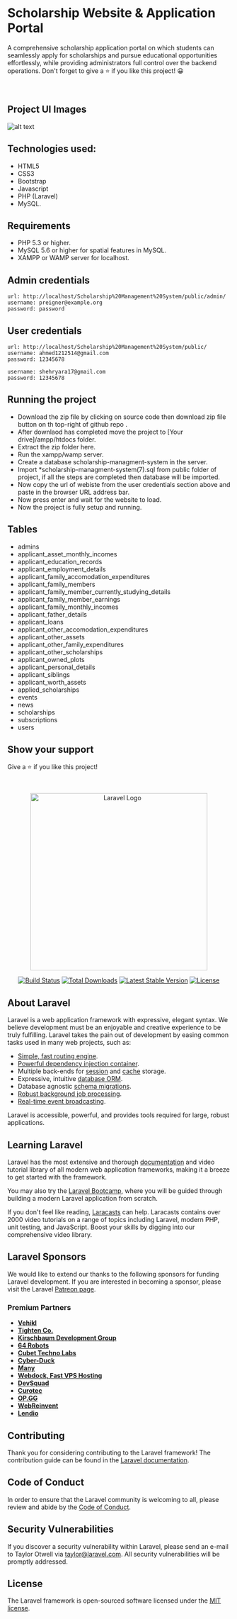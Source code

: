 # Scholarship Website & Application Portal
 A comprehensive scholarship application portal on which students can seamlessly apply for scholarships and pursue educational opportunities effortlessly, while providing administrators full control over the backend operations. Don't forget to give a ⭐️ if you like this project! 😀

 <br>

 ## Project UI Images
![alt text](https://github.com/shahmir-ahmed/Scholarship-Application-Portal-Web-App/blob/main/public/SMS%20All%20ss.png?raw=true)

## Technologies used:  ##
- HTML5
- CSS3
- Bootstrap
- Javascript
- PHP (Laravel)
- MySQL.


## Requirements ##
  - PHP 5.3 or higher.
  - MySQL 5.6 or higher for spatial features in MySQL.
  - XAMPP or WAMP server for localhost. 


## Admin credentials
    url: http://localhost/Scholarship%20Management%20System/public/admin/
    username: preigner@example.org
    password: password
    
## User credentials
    url: http://localhost/Scholarship%20Management%20System/public/
    username: ahmed1212514@gmail.com
    password: 12345678
    
    username: shehryara17@gmail.com
    password: 12345678
    
## Running the project ##
- Download the zip file by clicking on source code then download zip file button on th top-right of github repo .
- After downlaod has completed move the project to [Your drive]/ampp/htdocs folder.
- Extract the zip folder here.
- Run the xampp/wamp server.
- Create a database scholarship-managment-system in the server.
- Import \*scholarship-managment-system(7).sql from public folder of project, if all the steps are completed then database will be imported.
- Now copy the url of webiste from the user credentials section above and paste in the browser URL address bar.
- Now press enter and wait for the website to load.
- Now the project is fully setup and running.

## Tables

- admins
- applicant_asset_monthly_incomes
- applicant_education_records
- applicant_employment_details
- applicant_family_accomodation_expenditures
- applicant_family_members
- applicant_family_member_currently_studying_details
- applicant_family_member_earnings
- applicant_family_monthly_incomes
- applicant_father_details
- applicant_loans
- applicant_other_accomodation_expenditures
- applicant_other_assets
- applicant_other_family_expenditures
- applicant_other_scholarships
- applicant_owned_plots
- applicant_personal_details
- applicant_siblings
- applicant_worth_assets
- applied_scholarships
- events
- news
- scholarships
- subscriptions
- users

## Show your support
Give a ⭐️ if you like this project!


<br>

<p align="center"><a href="https://laravel.com" target="_blank"><img src="https://raw.githubusercontent.com/laravel/art/master/logo-lockup/5%20SVG/2%20CMYK/1%20Full%20Color/laravel-logolockup-cmyk-red.svg" width="400" alt="Laravel Logo"></a></p>

<p align="center">
<a href="https://github.com/laravel/framework/actions"><img src="https://github.com/laravel/framework/workflows/tests/badge.svg" alt="Build Status"></a>
<a href="https://packagist.org/packages/laravel/framework"><img src="https://img.shields.io/packagist/dt/laravel/framework" alt="Total Downloads"></a>
<a href="https://packagist.org/packages/laravel/framework"><img src="https://img.shields.io/packagist/v/laravel/framework" alt="Latest Stable Version"></a>
<a href="https://packagist.org/packages/laravel/framework"><img src="https://img.shields.io/packagist/l/laravel/framework" alt="License"></a>
</p>

## About Laravel

Laravel is a web application framework with expressive, elegant syntax. We believe development must be an enjoyable and creative experience to be truly fulfilling. Laravel takes the pain out of development by easing common tasks used in many web projects, such as:

- [Simple, fast routing engine](https://laravel.com/docs/routing).
- [Powerful dependency injection container](https://laravel.com/docs/container).
- Multiple back-ends for [session](https://laravel.com/docs/session) and [cache](https://laravel.com/docs/cache) storage.
- Expressive, intuitive [database ORM](https://laravel.com/docs/eloquent).
- Database agnostic [schema migrations](https://laravel.com/docs/migrations).
- [Robust background job processing](https://laravel.com/docs/queues).
- [Real-time event broadcasting](https://laravel.com/docs/broadcasting).

Laravel is accessible, powerful, and provides tools required for large, robust applications.

## Learning Laravel

Laravel has the most extensive and thorough [documentation](https://laravel.com/docs) and video tutorial library of all modern web application frameworks, making it a breeze to get started with the framework.

You may also try the [Laravel Bootcamp](https://bootcamp.laravel.com), where you will be guided through building a modern Laravel application from scratch.

If you don't feel like reading, [Laracasts](https://laracasts.com) can help. Laracasts contains over 2000 video tutorials on a range of topics including Laravel, modern PHP, unit testing, and JavaScript. Boost your skills by digging into our comprehensive video library.

## Laravel Sponsors

We would like to extend our thanks to the following sponsors for funding Laravel development. If you are interested in becoming a sponsor, please visit the Laravel [Patreon page](https://patreon.com/taylorotwell).

### Premium Partners

- **[Vehikl](https://vehikl.com/)**
- **[Tighten Co.](https://tighten.co)**
- **[Kirschbaum Development Group](https://kirschbaumdevelopment.com)**
- **[64 Robots](https://64robots.com)**
- **[Cubet Techno Labs](https://cubettech.com)**
- **[Cyber-Duck](https://cyber-duck.co.uk)**
- **[Many](https://www.many.co.uk)**
- **[Webdock, Fast VPS Hosting](https://www.webdock.io/en)**
- **[DevSquad](https://devsquad.com)**
- **[Curotec](https://www.curotec.com/services/technologies/laravel/)**
- **[OP.GG](https://op.gg)**
- **[WebReinvent](https://webreinvent.com/?utm_source=laravel&utm_medium=github&utm_campaign=patreon-sponsors)**
- **[Lendio](https://lendio.com)**

## Contributing

Thank you for considering contributing to the Laravel framework! The contribution guide can be found in the [Laravel documentation](https://laravel.com/docs/contributions).

## Code of Conduct

In order to ensure that the Laravel community is welcoming to all, please review and abide by the [Code of Conduct](https://laravel.com/docs/contributions#code-of-conduct).

## Security Vulnerabilities

If you discover a security vulnerability within Laravel, please send an e-mail to Taylor Otwell via [taylor@laravel.com](mailto:taylor@laravel.com). All security vulnerabilities will be promptly addressed.

## License

The Laravel framework is open-sourced software licensed under the [MIT license](https://opensource.org/licenses/MIT).
